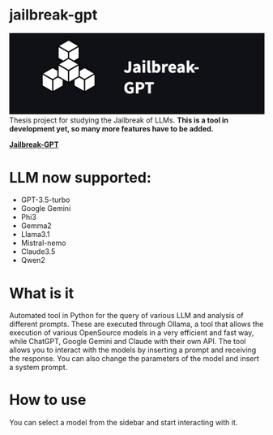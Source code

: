 # jailbreak-gpt
![logo](docs/logo.jpg)
 Thesis project for studying the Jailbreak of LLMs. 
**This is a tool in development yet, so many more features have to be added.**  

**[Jailbreak-GPT](https://jailbreak-gpt.azurewebsites.net/)** 


# LLM now supported: 
- GPT-3.5-turbo
- Google Gemini
- Phi3
- Gemma2
- Llama3.1
- Mistral-nemo
- Claude3.5
- Qwen2

# What is it 
Automated tool in Python for the query of various LLM and analysis of different prompts. These are executed through Ollama, a tool that allows the execution of various 
 OpenSource models in a very efficient and fast way, while ChatGPT, Google Gemini 
 and Claude with their own API.
The tool allows you to interact with the models by inserting a prompt and 
 receiving the response. You can also change the parameters of the model and 
 insert a system prompt.

# How to use 
You can select a model from the sidebar and start interacting with it. 

